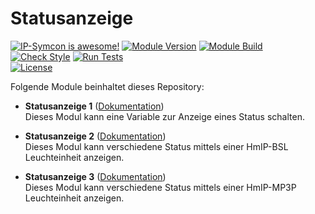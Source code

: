 # Statusanzeige

[![IP-Symcon is awesome!](https://img.shields.io/badge/IP--Symcon-5.2-blue.svg)](https://www.symcon.de)
[![Module Version](https://img.shields.io/badge/Module_Version-1.00-blue.svg)]()
[![Module Build](https://img.shields.io/badge/Module_Build-1-blue.svg)]()  
[![Check Style](https://github.com/ubittner/Statusanzeige/workflows/Check%20Style/badge.svg)](https://github.com/ubittner/Statusanzeige/actions)
[![Run Tests](https://github.com/ubittner/Statusanzeige/workflows/Run%20Tests/badge.svg)](https://github.com/ubittner/Statusanzeige/actions)  
[![License](https://img.shields.io/badge/License-CC%20BY--NC--SA%204.0-green.svg)](https://creativecommons.org/licenses/by-nc-sa/4.0/)

Folgende Module beinhaltet dieses Repository:

- __Statusanzeige 1__ ([Dokumentation](Statusanzeige%201))  
    Dieses Modul kann eine Variable zur Anzeige eines Status schalten.

- __Statusanzeige 2__ ([Dokumentation](Statusanzeige%202))  
    Dieses Modul kann verschiedene Status mittels einer HmIP-BSL Leuchteinheit anzeigen.

- __Statusanzeige 3__ ([Dokumentation](Statusanzeige%203))  
    Dieses Modul kann verschiedene Status mittels einer HmIP-MP3P Leuchteinheit anzeigen.